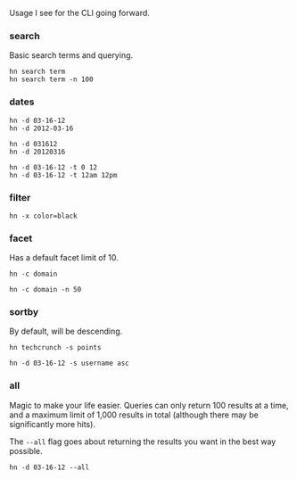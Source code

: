 Usage I see for the CLI going forward.

### search

Basic search terms and querying.

```
hn search term
hn search term -n 100
```


### dates

```
hn -d 03-16-12
hn -d 2012-03-16

hn -d 031612
hn -d 20120316

hn -d 03-16-12 -t 0 12
hn -d 03-16-12 -t 12am 12pm
```


### filter

```
hn -x color=black
```


### facet

Has a default facet limit of 10.

```
hn -c domain

hn -c domain -n 50
```


### sortby

By default, will be descending.

```
hn techcrunch -s points

hn -d 03-16-12 -s username asc
```


### all

Magic to make your life easier. Queries can only return 100 results at a
time, and a maximum limit of 1,000 results in total (although there may
be significantly more hits).

The `--all` flag goes about returning the results you want in the best
way possible.

```
hn -d 03-16-12 --all
```
